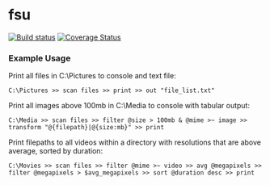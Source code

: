 # fsu
[![Build status](https://ci.appveyor.com/api/projects/status/54p0js5x3wmj0ire?svg=true)](https://ci.appveyor.com/project/Maxstupo/fsu)
[![Coverage Status](https://coveralls.io/repos/github/Maxstupo/fsu/badge.svg?branch=develop)](https://coveralls.io/github/Maxstupo/fsu?branch=develop)

### Example Usage
Print all files in C:\Pictures to console and text file:
```
C:\Pictures >> scan files >> print >> out "file_list.txt"
```


Print all images above 100mb in C:\Media to console with tabular output:
```
C:\Media >> scan files >> filter @size > 100mb & @mime >~ image >> transform "@{filepath}|@{size:mb}" >> print
```

Print filepaths to all videos within a directory with resolutions that are above average, sorted by duration:
```
C:\Movies >> scan files >> filter @mime >~ video >> avg @megapixels >> filter @megapixels > $avg_megapixels >> sort @duration desc >> print
```

